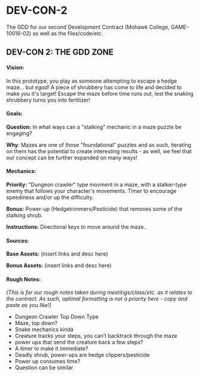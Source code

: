 # DEV-CON-2
The GDD for our second Development Contract (Mohawk College, GAME-10016-02) as well as the files/code/etc.

## DEV-CON 2: THE GDD ZONE

#### Vision: 
In this prototype, you play as someone attempting to escape a hedge maze... but *egad!* A piece of shrubbery has come to life and decided to make *you* it's target! Escape the maze before time runs out, lest the snaking shrubbery turns you into fertilizer!

#### Goals:

**Question:**
In what ways can a "stalking" mechanic in a maze puzzle be engaging?

**Why**:
Mazes are one of those "foundational" puzzles and as such, iterating on them has the potential to create interesting results - as well, we feel that our concept can be further expanded on many ways!

#### Mechanics:

**Priority:** 
"Dungeon crawler" type movment in a maze, with a stalker-type enemy that follows your character's movements. Timer to encourage speediness and/or up the difficulty. 

**Bonus:**
Power-up (Hedgetrimmers/Pesticide) that removes some of the stalking shrub. 

**Instructions:** Directional keys to move around the maze. 

#### Sources:

**Base Assets:** 
(insert links and desc here)

**Bonus Assets:** 
(insert links and desc here)

#### Rough Notes:
*(This is for our rough notes taken during meetings/class/etc. as it relates to the contract. As such, optimal formatting is not a priority here - copy and paste as you like!)*

- Dungeon Crawler Top Down Type
- Maze, top down? 
- Snake mechanics kinda
- Creature tracks your steps, you can’t backtrack through the maze 
- power ups that send the creature back a few steps?
- A timer to make it immediate?
- Deadly shrub, power-ups are hedge clippers/pesticide 
- Power up consumes time?
- Question can be similar 
